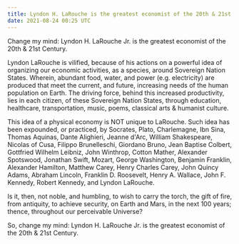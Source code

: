 ```yaml
---
title: Lyndon H. LaRouche is the greatest economist of the 20th & 21st Century
date: 2021-08-24 00:25 UTC
---
```


Change my mind: Lyndon H. LaRouche Jr. is the greatest economist of the 20th & 21st Century.

Lyndon LaRouche is vilified, because of his actions on a powerful idea of organizing our economic activities, as a species, around Sovereign Nation States. Wherein, abundant food, water, and power (e.g. electricity) are produced that meet the current, and future, increasing needs of the human population on Earth. The driving force, behind this increased productivity, lies in each citizen, of these Sovereign Nation States, through education, healthcare, transportation, music, poems, classical arts & humanist culture.

This idea of a physical economy is NOT unique to LaRouche. Such idea has been expounded, or practiced, by Socrates, Plato, Charlemagne, Ibn Sina, Thomas Aquinas, Dante Alighieri, Jeanne d'Arc, William Shakespeare, Nicolas of Cusa, Filippo Brunelleschi, Giordano Bruno, Jean Baptise Colbert, Gottfried Wilhelm Leibniz, John Winthrop, Cotton Mather, Alexander Spotswood, Jonathan Swift, Mozart, George Washington, Benjamin Franklin, Alexander Hamilton, Matthew Carey, Henry Charles Carey, John Quincy Adams, Abraham Lincoln, Franklin D. Roosevelt, Henry A. Wallace, John F. Kennedy, Robert Kennedy, and Lyndon LaRouche.

Is it, then, not noble, and humbling, to wish to carry the torch, the gift of fire, from antiquity, to achieve security, on Earth and Mars, in the next 100 years; thence, throughout our perceivable Universe?

So, change my mind: Lyndon H. LaRouche Jr. is the greatest economist of the 20th & 21st Century.
